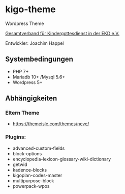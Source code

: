 # kigo-theme

Wordpress Theme

[Gesamtverband für Kindergottesdienst in der EKD e.V.](https://kinderkirche.rpi-virtuell.de/)

Entwickler: Joachim Happel



## Systembedingungen

* PHP 7+
* Mariadb 10+ /Mysql 5.6+
* Wordpress 5+



## Abhängigkeiten

### Eltern Theme

* https://themeisle.com/themes/neve/

### Plugins:

* advanced-custom-fields
*  block-options
* encyclopedia-lexicon-glossary-wiki-dictionary 
* getwid
* kadence-blocks 
* kigoplan-codes-master
* multipurpose-block
* powerpack-wpos
  